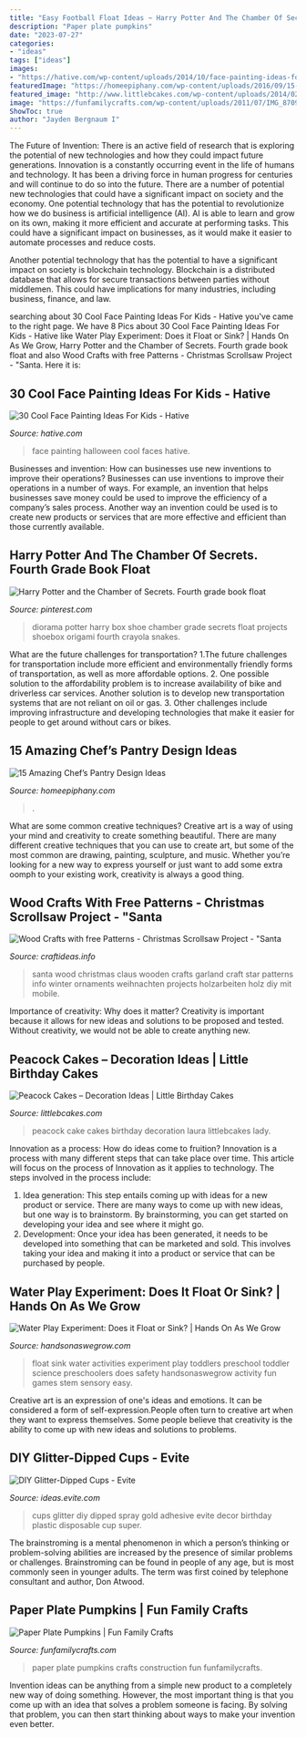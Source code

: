 ```yaml
---
title: "Easy Football Float Ideas ~ Harry Potter And The Chamber Of Secrets. Fourth Grade Book Float"
description: "Paper plate pumpkins"
date: "2023-07-27"
categories:
- "ideas"
tags: ["ideas"]
images:
- "https://hative.com/wp-content/uploads/2014/10/face-painting-ideas-for-kids/29-halloween-face-painting.jpg"
featuredImage: "https://homeepiphany.com/wp-content/uploads/2016/09/15-Amazing-Chefs-Pantry-Design-Ideas-4-768x1149.jpg"
featured_image: "http://www.littlebcakes.com/wp-content/uploads/2014/02/Peacock-Cake-Pictures.jpg"
image: "https://funfamilycrafts.com/wp-content/uploads/2011/07/IMG_8709.jpg"
ShowToc: true
author: "Jayden Bergnaum I"
---
```



The Future of Invention: There is an active field of research that is exploring the potential of new technologies and how they could impact future generations.
Innovation is a constantly occurring event in the life of humans and technology. It has been a driving force in human progress for centuries and will continue to do so into the future. There are a number of potential new technologies that could have a significant impact on society and the economy. 
One potential technology that has the potential to revolutionize how we do business is artificial intelligence (AI). AI is able to learn and grow on its own, making it more efficient and accurate at performing tasks. This could have a significant impact on businesses, as it would make it easier to automate processes and reduce costs. 

Another potential technology that has the potential to have a significant impact on society is blockchain technology. Blockchain is a distributed database that allows for secure transactions between parties without middlemen. This could have implications for many industries, including business, finance, and law.

	

		
searching about 30 Cool Face Painting Ideas For Kids - Hative you've came to the right page. We have 8 Pics about 30 Cool Face Painting Ideas For Kids - Hative like Water Play Experiment: Does it Float or Sink? | Hands On As We Grow, Harry Potter and the Chamber of Secrets. Fourth grade book float and also Wood Crafts with free Patterns - Christmas Scrollsaw Project - &quot;Santa. Here it is:
		
    
## 30 Cool Face Painting Ideas For Kids - Hative

<img loading=lazy src="https://hative.com/wp-content/uploads/2014/10/face-painting-ideas-for-kids/29-halloween-face-painting.jpg" onerror="this.onerror=null;this.src='https://tse1.mm.bing.net/th?id=OIP.gFWiarf8-Ln9iUXYQiqBaAHaJ3&amp;pid=15.1';" alt="30 Cool Face Painting Ideas For Kids - Hative">

_Source: hative.com_

>face painting halloween cool faces hative. 

	

Businesses and invention: How can businesses use new inventions to improve their operations?
Businesses can use inventions to improve their operations in a number of ways. For example, an invention that helps businesses save money could be used to improve the efficiency of a company’s sales process. Another way an invention could be used is to create new products or services that are more effective and efficient than those currently available.

    
## Harry Potter And The Chamber Of Secrets. Fourth Grade Book Float

<img loading=lazy src="https://i.pinimg.com/736x/0c/35/a9/0c35a9d7ccfe207f41c1251b9789847b.jpg" onerror="this.onerror=null;this.src='https://tse1.mm.bing.net/th?id=OIP.ST_y1neICxqNkEKx5SAB5QHaJ3&amp;pid=15.1';" alt="Harry Potter and the Chamber of Secrets. Fourth grade book float">

_Source: pinterest.com_

>diorama potter harry box shoe chamber grade secrets float projects shoebox origami fourth crayola snakes. 

	

What are the future challenges for transportation?
1.The future challenges for transportation include more efficient and environmentally friendly forms of transportation, as well as more affordable options. 
2. One possible solution to the affordability problem is to increase availability of bike and driverless car services. Another solution is to develop new transportation systems that are not reliant on oil or gas. 
3. Other challenges include improving infrastructure and developing technologies that make it easier for people to get around without cars or bikes.

    
## 15 Amazing Chef’s Pantry Design Ideas

<img loading=lazy src="https://homeepiphany.com/wp-content/uploads/2016/09/15-Amazing-Chefs-Pantry-Design-Ideas-4-768x1149.jpg" onerror="this.onerror=null;this.src='https://tse3.mm.bing.net/th?id=OIP.-lX4YT9Fy7EqYvjscgMosgHaLF&amp;pid=15.1';" alt="15 Amazing Chef’s Pantry Design Ideas">

_Source: homeepiphany.com_

>. 

	

What are some common creative techniques?
Creative art is a way of using your mind and creativity to create something beautiful. There are many different creative techniques that you can use to create art, but some of the most common are drawing, painting, sculpture, and music. Whether you’re looking for a new way to express yourself or just want to add some extra oomph to your existing work, creativity is always a good thing.

    
## Wood Crafts With Free Patterns - Christmas Scrollsaw Project - &quot;Santa

<img loading=lazy src="https://www.craftideas.info/assets/images/Christmas_Wood_Craft_-_Wooden_Santa_Claus_Garland_with_Star_2.jpg" onerror="this.onerror=null;this.src='https://tse4.mm.bing.net/th?id=OIP.3CvppRD4ZTTXZHmwq4ZiWAHaLH&amp;pid=15.1';" alt="Wood Crafts with free Patterns - Christmas Scrollsaw Project - &quot;Santa">

_Source: craftideas.info_

>santa wood christmas claus wooden crafts garland craft star patterns info winter ornaments weihnachten projects holzarbeiten holz diy mit mobile. 

	

Importance of creativity: Why does it matter?
Creativity is important because it allows for new ideas and solutions to be proposed and tested. Without creativity, we would not be able to create anything new.

    
## Peacock Cakes – Decoration Ideas | Little Birthday Cakes

<img loading=lazy src="http://www.littlebcakes.com/wp-content/uploads/2014/02/Peacock-Cake-Pictures.jpg" onerror="this.onerror=null;this.src='https://tse1.mm.bing.net/th?id=OIP.7S4lX5EXQeqU29_UpHA92AHaKk&amp;pid=15.1';" alt="Peacock Cakes – Decoration Ideas | Little Birthday Cakes">

_Source: littlebcakes.com_

>peacock cake cakes birthday decoration laura littlebcakes lady. 

	

Innovation as a process: How do ideas come to fruition?
Innovation is a process with many different steps that can take place over time. This article will focus on the process of Innovation as it applies to technology. The steps involved in the process include: 
1. Idea generation: This step entails coming up with ideas for a new product or service. There are many ways to come up with new ideas, but one way is to brainstorm. By brainstorming, you can get started on developing your idea and see where it might go. 
2. Development: Once your idea has been generated, it needs to be developed into something that can be marketed and sold. This involves taking your idea and making it into a product or service that can be purchased by people. 

    
## Water Play Experiment: Does It Float Or Sink? | Hands On As We Grow

<img loading=lazy src="https://handsonaswegrow.com/wp-content/uploads/float-or-sink-experiment-1.jpg" onerror="this.onerror=null;this.src='https://tse2.mm.bing.net/th?id=OIP.TF7DH58WRqParzH0QRxdLgHaLH&amp;pid=15.1';" alt="Water Play Experiment: Does it Float or Sink? | Hands On As We Grow">

_Source: handsonaswegrow.com_

>float sink water activities experiment play toddlers preschool toddler science preschoolers does safety handsonaswegrow activity fun games stem sensory easy. 

	

Creative art is an expression of one's ideas and emotions. It can be considered a form of self-expression.People often turn to creative art when they want to express themselves. Some people believe that creativity is the ability to come up with new ideas and solutions to problems.

    
## DIY Glitter-Dipped Cups - Evite

<img loading=lazy src="http://ideas.evite.com/media/DIY-Glitter-Cups-steps.jpg" onerror="this.onerror=null;this.src='https://tse2.mm.bing.net/th?id=OIP.2SIHeKvTeXrD67fqNR7ceQHaO_&amp;pid=15.1';" alt="DIY Glitter-Dipped Cups - Evite">

_Source: ideas.evite.com_

>cups glitter diy dipped spray gold adhesive evite decor birthday plastic disposable cup super. 

	

The brainstroming is a mental phenomenon in which a person’s thinking or problem-solving abilities are increased by the presence of similar problems or challenges. Brainstroming can be found in people of any age, but is most commonly seen in younger adults. The term was first coined by telephone consultant and author, Don Atwood.

    
## Paper Plate Pumpkins | Fun Family Crafts

<img loading=lazy src="https://funfamilycrafts.com/wp-content/uploads/2011/07/IMG_8709.jpg" onerror="this.onerror=null;this.src='https://tse1.mm.bing.net/th?id=OIP.YRWkmKPLEeAbnmFMJawfMAHaHa&amp;pid=15.1';" alt="Paper Plate Pumpkins | Fun Family Crafts">

_Source: funfamilycrafts.com_

>paper plate pumpkins crafts construction fun funfamilycrafts. 

	

Invention ideas can be anything from a simple new product to a completely new way of doing something. However, the most important thing is that you come up with an idea that solves a problem someone is facing. By solving that problem, you can then start thinking about ways to make your invention even better.

